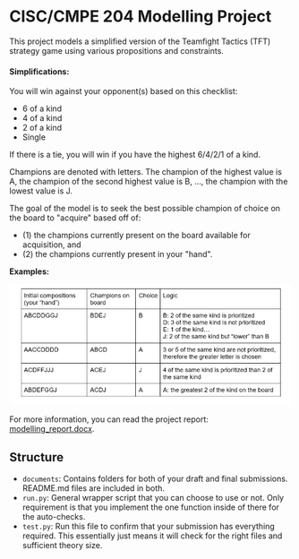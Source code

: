 # CISC/CMPE 204 Modelling Project

This project models a simplified version of the Teamfight Tactics (TFT) strategy game using various propositions and constraints.

#### Simplifications:
You will win against your opponent(s) based on this checklist:
-	6 of a kind
-	4 of a kind
-	2 of a kind
-	Single

If there is a tie, you will win if you have the highest 6/4/2/1 of a kind.

Champions are denoted with letters. The champion of the highest value is A, the champion of the second highest value is B, ..., the champion with the lowest value is J.

The goal of the model is to seek the best possible champion of choice on the board to "acquire" based off of:
- (1) the champions currently present on the board available for acquisition, and
- (2) the champions currently present in your "hand".

**Examples:**

![More_examples](cisc204_final-project_more_examples.PNG)

For more information, you can read the project report: [modelling_report.docx](documents/final/modelling_report.docx).

## Structure

* `documents`: Contains folders for both of your draft and final submissions. README.md files are included in both.
* `run.py`: General wrapper script that you can choose to use or not. Only requirement is that you implement the one function inside of there for the auto-checks.
* `test.py`: Run this file to confirm that your submission has everything required. This essentially just means it will check for the right files and sufficient theory size.
